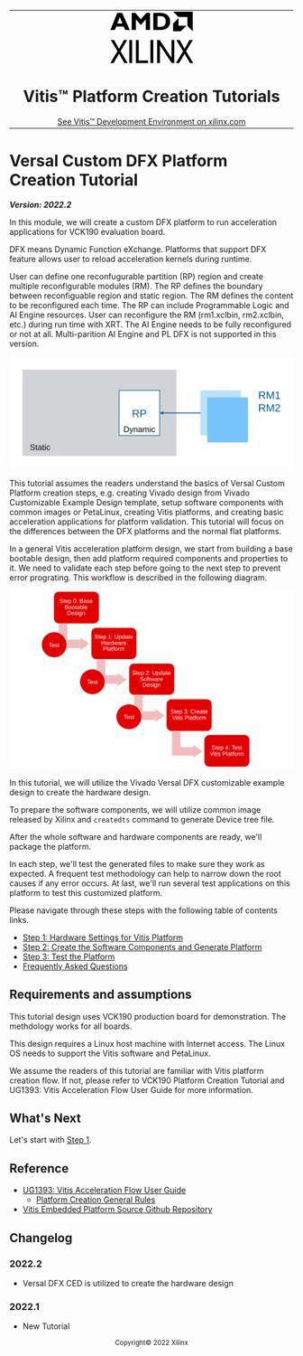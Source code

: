 ﻿<!-- 
# Copyright 2021 Xilinx Inc.
# 
# Licensed under the Apache License, Version 2.0 (the "License");
# you may not use this file except in compliance with the License.
# You may obtain a copy of the License at
#
#     http://www.apache.org/licenses/LICENSE-2.0
#
# Unless required by applicable law or agreed to in writing, software
# distributed under the License is distributed on an "AS IS" BASIS,
# WITHOUT WARRANTIES OR CONDITIONS OF ANY KIND, either express or implied.
# See the License for the specific language governing permissions and
# limitations under the License.
-->


<table class="sphinxhide" width="100%">
 <tr width="100%">
    <td align="center"><img src="https://raw.githubusercontent.com/Xilinx/Image-Collateral/main/xilinx-logo.png" width="30%"/><h1>Vitis™ Platform Creation Tutorials</h1>
    <a href="https://www.xilinx.com/products/design-tools/vitis.html">See Vitis™ Development Environment on xilinx.com</br></a>
    </td>
 </tr>
</table>

# Versal Custom DFX Platform Creation Tutorial

***Version: 2022.2***

In this module, we will create a custom DFX platform to run acceleration applications for VCK190 evaluation board. 

DFX means Dynamic Function eXchange. Platforms that support DFX feature allows user to reload acceleration kernels during runtime. 

User can define one reconfugurable partition (RP) region and create multiple reconfigurable modules (RM). The RP defines the boundary between reconfiguable region and static region. The RM defines the content to be reconfigured each time. The RP can include Programmable Logic and AI Engine resources. User can reconfigure the RM (rm1.xclbin, rm2.xclbin, etc.) during run time with XRT. The AI Engine needs to be fully reconfigured or not at all. Multi-parition AI Engine and PL DFX is not supported in this version.

![DFX Diagram](./images/dfx_rp_rm.svg)

This tutorial assumes the readers understand the basics of Versal Custom Platform creation steps, e.g. creating Vivado design from Vivado Customizable Example Design template, setup software components with common images or PetaLinux, creating Vitis platforms, and creating basic acceleration applications for platform validation. This tutorial will focus on the differences between the DFX platforms and the normal flat platforms. 

In a general Vitis acceleration platform design, we start from building a base bootable design, then add platform required components and properties to it. We need to validate each step before going to the next step to prevent error prograting. This workflow is described in the following diagram.

![Vitis DFX Platform Creation Steps Diagram](images/platform_creation_steps.svg)

In this tutorial, we will utilize the Vivado Versal DFX customizable example design to create the hardware design.

To prepare the software components, we will utilize common image released by Xilinx and `createdts` command to generate Device tree file.

After the whole software and hardware components are ready, we'll package the platform. 

In each step, we'll test the generated files to make sure they work as expected. A frequent test methodology can help to narrow down the root causes if any error occurs. At last, we'll run several test applications on this platform to test this customized platform.

Please navigate through these steps with the following table of contents links.

- [Step 1: Hardware Settings for Vitis Platform](./step1.md)
- [Step 2: Create the Software Components and Generate Platform](./step2.md)
- [Step 3: Test the Platform](./step3.md)
- [Frequently Asked Questions](faq.md)



## Requirements and assumptions

This tutorial design uses VCK190 production board for demonstration. The methdology works for all boards.

This design requires a Linux host machine with Internet access. The Linux OS needs to support the Vitis software and PetaLinux.

We assume the readers of this tutorial are familiar with Vitis platform creation flow. If not, please refer to VCK190 Platform Creation Tutorial and UG1393: Vitis Acceleration Flow User Guide for more information.

## What's Next

Let's start with [Step 1](./step1.md).

## Reference

- [UG1393: Vitis Acceleration Flow User Guide](https://www.xilinx.com/html_docs/xilinx2022_1/vitis_doc/index.html)
   - [Platform Creation General Rules](https://www.xilinx.com/html_docs/xilinx2022_1/vitis_doc/create_embedded_platforms.html)
- [Vitis Embedded Platform Source Github Repository](https://github.com/Xilinx/Vitis_Embedded_Platform_Source)


## Changelog
### 2022.2
   - Versal DFX CED is utilized to create the hardware design
### 2022.1
   - New Tutorial


<p align="center"><sup>Copyright&copy; 2022 Xilinx</sup></p>

